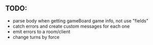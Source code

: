 ## TODO:

- parse body when getting gameBoard game info, not use "fields"
- catch errors and create custom messages for each one
- emit errors to a room/client
- change turns by force
